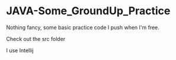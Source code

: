 # JAVA-Some_GroundUp_Practice
Nothing fancy, some basic practice code I push when I'm free.

Check out the src folder

I use Intellij
